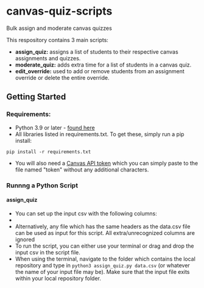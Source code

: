 # canvas-quiz-scripts
Bulk assign and moderate canvas quizzes

This respository contains 3 main scripts:  
* **assign_quiz:** assigns a list of students to their respective canvas assignments and quizzes.
* **moderate_quiz:** adds extra time for a list of students in a canvas quiz.
* **edit_override:**  used to add or remove students from an assignment override or delete the entire override.

## Getting Started

### Requirements:
* Python 3.9 or later - [found here](http://www.python.org/getit/)
* All libraries listed in requirements.txt. To get these, simply run a pip install:
```
pip install -r requirements.txt
```
* You will also need a [Canvas API token](https://community.canvaslms.com/docs/DOC-10806-4214724194) which you can simply paste to the file named "token" without any additional characters.

### Runnng a Python Script

#### assign_quiz
* You can set up the input csv with the following columns:
* 
* Alternatively, any file which has the same headers as the data.csv file can be used as input for this script. All extra/unrecognized columns are ignored
* To run the script, you can either use your terminal or drag and drop the input csv in the script file.
* When using the terminal, navigate to the folder which contains the local repository and type in `python3 assign_quiz.py data.csv` (or whatever the name of your input file may be). Make sure that the input file exits within your local repository folder.


